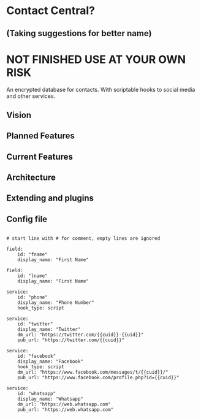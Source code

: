 # Contact Central? 
## (Taking suggestions for better name)

# NOT FINISHED USE AT YOUR OWN RISK

An encrypted database for contacts.
With scriptable hooks to social media and other services.

## Vision


## Planned Features


## Current Features


## Architecture


## Extending and plugins

## Config file

```

# start line with # for comment, empty lines are ignored

field:
    id: "fname"
    display_name: "First Name"
 
field:
    id: "lname"
    display_name: "First Name"
 
service:
    id: "phone"
    display_name: "Phone Number"
    hook_type: script

service:
    id: "twitter"
    display_name: "Twitter"
    dm_url: "https://twitter.com/{{cuid}}-{{uid}}"
    pub_url: "https://twitter.com/{{cuid}}"

service:
    id: "facebook"
    display_name: "Facebook"
    hook_type: script
    dm_url: "https://www.facebook.com/messages/t/{{cuid}}/"
    pub_url: "https://www.facebook.com/profile.php?id={{cuid}}"

service:
    id: "whatsapp"
    display_name: "Whatsapp"
    dm_url: "https://web.whatsapp.com"
    pub_url: "https://web.whatsapp.com"

```
